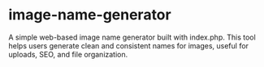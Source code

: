 # image-name-generator
A simple web-based image name generator built with index.php. This tool helps users generate clean and consistent names for images, useful for uploads, SEO, and file organization.
